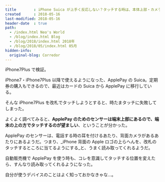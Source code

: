 ```yaml
---
title        : iPhone Suica が上手く反応しない？タッチする時は、本体上部・カメラ付近をタッチする
created      : 2018-05-16
last-modified: 2018-05-16
header-date  : true
path:
  - /index.html Neo's World
  - /blog/index.html Blog
  - /blog/2018/index.html 2018年
  - /blog/2018/05/index.html 05月
hidden-info:
  original-blog: Corredor
---
```


iPhone7Plus で検証。

iPhone7・iPhone7Plus 以降で使えるようになった、ApplePay の Suica。定期券の購入もできるので、最近はカードの Suica から ApplePay に移行している。

そんな iPhone7Plus を改札でタッチしようとすると、時たまタッチに失敗してしまった。

よくよく調べてみると、**ApplePay のためのセンサーは端末上部にあるので、端末の上の方でタッチするのが望ましい**、ということが分かった。

ApplePay のセンサーは、電話する時の耳を付けるあたり、背面カメラがあるあたりにあるようだ。つまり、_iPhone 背面の Apple ロゴの上らへんを、改札のタッチするところに当てるようにする_と、うまく読み取ってくれるようだ。

自動販売機で ApplePay を使う時も、コレを意識してタッチする位置を変えたら、すんなり読み取ってくれるようになった。

自分が使うデバイスのことはよく知っておかなきゃな…。
